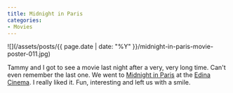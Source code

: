 ```yaml
---
title: Midnight in Paris
categories:
- Movies
---
```


![](/assets/posts/{{ page.date | date: "%Y" }}/midnight-in-paris-movie-poster-011.jpg)
  



Tammy and I got to see a movie last night after a very, very long time. Can't even remember the last one. We went to [Midnight in Paris](http://www.imdb.com/title/tt1605783/) at the [Edina Cinema](http://www.landmarktheatres.com/market/Minneapolis/EdinaCinema.htm). I really liked it. Fun, interesting and left us with a smile.
